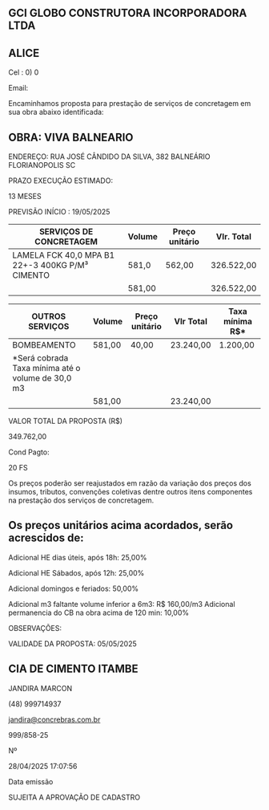 <!-- image -->

## GCI GLOBO CONSTRUTORA INCORPORADORA LTDA

## ALICE

Cel : 0) 0

Email:

Encaminhamos proposta para prestação de serviços de concretagem em sua obra abaixo identificada:

## OBRA: VIVA BALNEARIO

ENDEREÇO: RUA JOSÉ CÂNDIDO DA SILVA, 382 BALNEÁRIO FLORIANOPOLIS SC

PRAZO EXECUÇÃO ESTIMADO:

13 MESES

PREVISÃO INÍCIO : 19/05/2025

| SERVIÇOS DE CONCRETAGEM                         | Volume   | Preço unitário   | Vlr. Total   |
|-------------------------------------------------|----------|------------------|--------------|
| LAMELA FCK 40,0 MPA B1 22+-3 400KG P/M³ CIMENTO | 581,0    | 562,00           | 326.522,00   |
|                                                 | 581,00   |                  | 326.522,00   |

| OUTROS SERVIÇOS                                   | Volume   | Preço unitário   | Vlr Total   | Taxa mínima R$*   |
|---------------------------------------------------|----------|------------------|-------------|-------------------|
| BOMBEAMENTO                                       | 581,00   | 40,00            | 23.240,00   | 1.200,00          |
| *Será cobrada Taxa mínima até o volume de 30,0 m3 |          |                  |             |                   |
|                                                   | 581,00   |                  | 23.240,00   |                   |

VALOR TOTAL DA PROPOSTA (R$)

349.762,00

Cond Pagto:

20 FS

Os preços poderão ser reajustados em razão da variação dos preços dos insumos, tributos, convenções coletivas dentre outros itens componentes na prestação dos serviços de concretagem.

## Os preços unitários acima acordados, serão acrescidos de:

Adicional HE dias úteis, após 18h: 25,00%

Adicional HE Sábados, após 12h: 25,00%

Adicional domingos e feriados: 50,00%

Adicional m3 faltante volume inferior a 6m3: R$ 160,00/m3 Adicional permanencia do CB na obra acima de 120 min: 10,00%

OBSERVAÇÕES:

VALIDADE DA PROPOSTA: 05/05/2025

## CIA DE CIMENTO ITAMBE

JANDIRA MARCON

(48) 999714937

jandira@concrebras.com.br

999/858-25

Nº

28/04/2025 17:07:56

Data emissão

SUJEITA A APROVAÇÃO DE CADASTRO